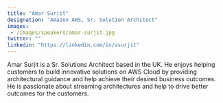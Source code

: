 ```yaml
---
title: "Amar Surjit"
designation: "Amazon AWS, Sr. Solution Architect"
images: 
 - /images/speakers/amar-surjit.jpg
twitter: ""
linkedin: "https://linkedin.com/in/asurjit"
---
```


Amar Surjit is a Sr. Solutions Architect based in the UK. He enjoys helping customers to build innovative solutions on AWS Cloud by providing architectural guidance and help achieve their desired business outcomes. He is passionate about streaming architectures and help to drive better outcomes for the customers.